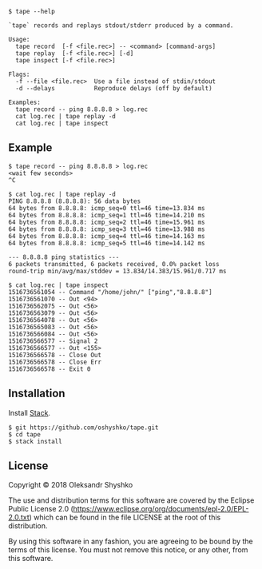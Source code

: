 ```
$ tape --help

`tape` records and replays stdout/stderr produced by a command.

Usage:
  tape record  [-f <file.rec>] -- <command> [command-args]
  tape replay  [-f <file.rec>] [-d]
  tape inspect [-f <file.rec>]

Flags:
  -f --file <file.rec>  Use a file instead of stdin/stdout
  -d --delays           Reproduce delays (off by default)

Examples:
  tape record -- ping 8.8.8.8 > log.rec
  cat log.rec | tape replay -d
  cat log.rec | tape inspect
```

## Example
```
$ tape record -- ping 8.8.8.8 > log.rec
<wait few seconds>
^C

$ cat log.rec | tape replay -d
PING 8.8.8.8 (8.8.8.8): 56 data bytes
64 bytes from 8.8.8.8: icmp_seq=0 ttl=46 time=13.834 ms
64 bytes from 8.8.8.8: icmp_seq=1 ttl=46 time=14.210 ms
64 bytes from 8.8.8.8: icmp_seq=2 ttl=46 time=15.961 ms
64 bytes from 8.8.8.8: icmp_seq=3 ttl=46 time=13.988 ms
64 bytes from 8.8.8.8: icmp_seq=4 ttl=46 time=14.163 ms
64 bytes from 8.8.8.8: icmp_seq=5 ttl=46 time=14.142 ms

--- 8.8.8.8 ping statistics ---
6 packets transmitted, 6 packets received, 0.0% packet loss
round-trip min/avg/max/stddev = 13.834/14.383/15.961/0.717 ms

$ cat log.rec | tape inspect
1516736561054 -- Command "/home/john/" ["ping","8.8.8.8"]
1516736561070 -- Out <94>
1516736562075 -- Out <56>
1516736563079 -- Out <56>
1516736564078 -- Out <56>
1516736565083 -- Out <56>
1516736566084 -- Out <56>
1516736566577 -- Signal 2
1516736566577 -- Out <155>
1516736566578 -- Close Out
1516736566578 -- Close Err
1516736566578 -- Exit 0
```

## Installation

Install [Stack](https://docs.haskellstack.org/en/stable/install_and_upgrade/).
```
$ git https://github.com/oshyshko/tape.git
$ cd tape
$ stack install
```

## License

Copyright © 2018 Oleksandr Shyshko

The use and distribution terms for this software are covered by the
Eclipse Public License 2.0 (https://www.eclipse.org/org/documents/epl-2.0/EPL-2.0.txt)
which can be found in the file LICENSE at the root of this distribution.

By using this software in any fashion, you are agreeing to be bound by the terms of this license.
You must not remove this notice, or any other, from this software.
